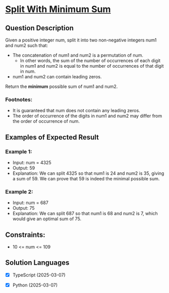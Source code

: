 # [Split With Minimum Sum](https://leetcode.com/problems/split-with-minimum-sum/)

## Question Description

Given a positive integer num, split it into two non-negative integers num1 and num2 such that:

- The concatenation of num1 and num2 is a permutation of num.
    - In other words, the sum of the number of occurrences of each digit in num1 and num2 is equal to the number of occurrences of that digit in num.
- num1 and num2 can contain leading zeros.

Return the **minimum** possible sum of num1 and num2.

### Footnotes:

- It is guaranteed that num does not contain any leading zeros.
- The order of occurrence of the digits in num1 and num2 may differ from the order of occurrence of num.

## Examples of Expected Result

### Example 1:

- Input: num = 4325
- Output: 59
- Explanation: We can split 4325 so that num1 is 24 and num2 is 35, giving a sum of 59. We can prove that 59 is indeed the minimal possible sum.

### Example 2:

- Input: num = 687
- Output: 75
- Explanation: We can split 687 so that num1 is 68 and num2 is 7, which would give an optimal sum of 75.

## Constraints:
    
- 10 <= num <= 109

## Solution Languages

- [x] TypeScript (2025-03-07)
- [x] Python (2025-03-07)
 